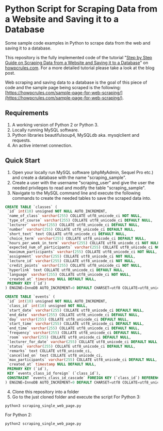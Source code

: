 # Python Script for Scraping Data from a Website and Saving it to a Database
Some sample code examples in Python to scrape data from the web and saving it to a database.

This repository is the fully implemented code of the tutorial "[Step by Step Guide on Scraping Data from a Website and Saving it to a Database](https://howpcrules.com/step-by-step-guide-on-scraping-data-from-a-website-and-saving-it-to-a-database/)" on [howpcrules.com](https://howpcrules.com/). For a more detailed tutorial please take a look at the blog post.

Web scraping and saving data to a database is the goal of this piece of code and the sample page being scraped is the following:  [https://howpcrules.com/sample-page-for-web-scraping/](https://howpcrules.com/sample-page-for-web-scraping/).
## Requirements
1. A working version of Python 2 or Python 3.
2. Locally running MySQL software.
3. Python libraries beautifulsoup4, MySQLdb aka. mysqlclient and requests.
4. An active internet connection.

## Quick Start
1. Open your locally run MySQL software (phpMyAdmin, Sequel Pro etc.) and create a database with the name "scraping_sample".
2. Create a user with the username "scraping_user" and give the user the needed privileges to read and modify the table "scraping_sample".
3. Navigate to the MySQL command line and execute the following commands to create the needed tables to save the scraped data into.
```sql
CREATE TABLE `classes` (
 `id` int(10) unsigned NOT NULL AUTO_INCREMENT,
 `name_of_class` varchar(255) COLLATE utf8_unicode_ci NOT NULL,
 `type_of_course` varchar(255) COLLATE utf8_unicode_ci DEFAULT NULL,
 `lecturer` varchar(255) COLLATE utf8_unicode_ci DEFAULT NULL,
 `number` varchar(255) COLLATE utf8_unicode_ci DEFAULT NULL,
 `short_text` text COLLATE utf8_unicode_ci DEFAULT NULL,
 `choice_term` varchar(255) COLLATE utf8_unicode_ci DEFAULT NULL,
 `hours_per_week_in_term` varchar(255) COLLATE utf8_unicode_ci NOT NULL,
 `expected_num_of_participants` varchar(255) COLLATE utf8_unicode_ci NOT NULL,
 `maximum_participants` varchar(255) COLLATE utf8_unicode_ci NOT NULL,
 `assignment` varchar(255) COLLATE utf8_unicode_ci NOT NULL,
 `lecture_id` varchar(255) COLLATE utf8_unicode_ci NOT NULL,
 `credit_points` varchar(255) COLLATE utf8_unicode_ci NOT NULL,
 `hyperlink` text COLLATE utf8_unicode_ci DEFAULT NULL,
 `language` varchar(255) COLLATE utf8_unicode_ci NOT NULL,
 `created_at` timestamp NULL DEFAULT NULL,
 PRIMARY KEY (`id`)
) ENGINE=InnoDB AUTO_INCREMENT=0 DEFAULT CHARSET=utf8 COLLATE=utf8_unicode_ci;

CREATE TABLE `events` (
 `id` int(10) unsigned NOT NULL AUTO_INCREMENT,
 `class_id` int(10) unsigned NOT NULL,
 `start_date` varchar(255) COLLATE utf8_unicode_ci DEFAULT NULL,
 `end_date` varchar(255) COLLATE utf8_unicode_ci DEFAULT NULL,
 `day` varchar(255) COLLATE utf8_unicode_ci DEFAULT NULL,
 `start_time` varchar(255) COLLATE utf8_unicode_ci DEFAULT NULL,
 `end_time` varchar(255) COLLATE utf8_unicode_ci DEFAULT NULL,
 `frequency` varchar(255) COLLATE utf8_unicode_ci DEFAULT NULL,
 `room` varchar(255) COLLATE utf8_unicode_ci DEFAULT NULL,
 `lecturer_for_date` varchar(255) COLLATE utf8_unicode_ci DEFAULT NULL,
 `status` varchar(255) COLLATE utf8_unicode_ci DEFAULT NULL,
 `remarks` text COLLATE utf8_unicode_ci,
 `cancelled_on` text COLLATE utf8_unicode_ci,
 `max_participants` varchar(255) COLLATE utf8_unicode_ci DEFAULT NULL,
 `created_at` timestamp NULL DEFAULT NULL,
 PRIMARY KEY (`id`),
 KEY `events_class_id_foreign` (`class_id`),
 CONSTRAINT `events_class_id_cascade` FOREIGN KEY (`class_id`) REFERENCES `classes` (`id`) ON DELETE CASCADE
) ENGINE=InnoDB AUTO_INCREMENT=0 DEFAULT CHARSET=utf8 COLLATE=utf8_unicode_ci;
```
4. Clone this repository into a folder
5. Go to the just cloned folder and execute the script
For Python 3:
```
python3 scraping_single_web_page.py
```
For Python 2:
```
python2 scraping_single_web_page.py
```
